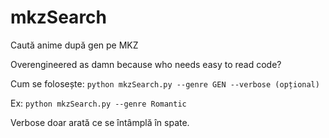# mkzSearch
Caută anime după gen pe MKZ

Overengineered as damn because who needs easy to read code?

Cum se folosește:
```python mkzSearch.py --genre GEN --verbose (opțional)```

Ex:
```python mkzSearch.py --genre Romantic```

Verbose doar arată ce se întâmplă în spate.
